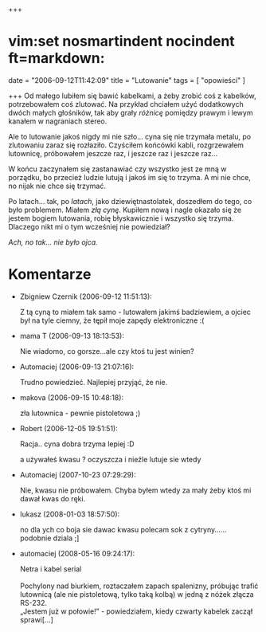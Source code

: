 +++
# vim:set nosmartindent nocindent ft=markdown:
date = "2006-09-12T11:42:09"
title = "Lutowanie"
tags = [ "opowieści" ]

+++
Od małego lubiłem się bawić kabelkami, a żeby zrobić coś z kabelków,
potrzebowałem coś zlutować. Na przykład chciałem użyć dodatkowych dwóch małych
głośników, tak aby grały _różnicę_ pomiędzy prawym i lewym kanałem w
nagraniach stereo.

Ale to lutowanie jakoś nigdy mi nie szło... cyna się nie trzymała metalu, po
zlutowaniu zaraz się rozłaziło. Czyściłem końcówki kabli, rozgrzewałem
lutownicę, próbowałem jeszcze raz, i jeszcze raz i jeszcze raz...

W końcu zaczynałem się zastanawiać czy wszystko jest ze mną w porządku, bo
przecież ludzie lutują i jakoś im się to trzyma. A mi nie chce, no nijak nie
chce się trzymać.

Po latach... tak, po _latach_, jako dziewiętnastolatek, doszedłem do tego, co
było problemem. Miałem _złą cynę_. Kupiłem nową i nagle okazało się że jestem
bogiem lutowania, robię błyskawicznie i wszystko się trzyma. Dlaczego nikt mi
o tym wcześniej nie powiedział?

_Ach, no tak... nie było ojca._

# Komentarze

* Zbigniew Czernik (2006-09-12 11:51:13): <p>Z tą cyną to miałem tak samo -
  lutowałem jakimś badziewiem, a ojciec był na tyle ciemny, że tępił moje zapędy
  elektroniczne :(</p>
* mama T (2006-09-13 18:13:53): <p>Nie wiadomo, co gorsze...ale czy ktoś tu jest
  winien?</p>
* Automaciej (2006-09-13 21:07:16): <p>Trudno powiedzieć. Najlepiej przyjąć, że
  nie.</p>
* makova (2006-09-15 10:48:18): <p>zła lutownica - pewnie pistoletowa ;)</p>
* Robert (2006-12-05 19:51:51): <p>Racja.. cyna dobra trzyma lepiej :D</p>  <p>a
  używałeś kwasu ? oczyszcza i nieźle lutuje sie wtedy</p>
* Automaciej (2007-10-23 07:29:29): <p>Nie, kwasu nie próbowałem. Chyba byłem
  wtedy za mały żeby ktoś mi dawał kwas do ręki.</p>
* lukasz (2008-01-03 18:57:50): <p>no dla ych co boja sie dawac kwasu polecam
  sok z cytryny&#8230;... podobnie dziala ;]</p>
* automaciej (2008-05-16 09:24:17): <p>Netra i kabel serial<br /><br />Pochylony
  nad biurkiem, roztaczałem zapach spalenizny, próbując trafić lutownicą (ale
  nie pistoletową, tylko taką kolbą) w jedną z nóżek złącza RS-232.<br />„Jestem
  już w połowie!” - powiedziałem, kiedy czwarty kabelek zaczął sprawi[...]</p>
